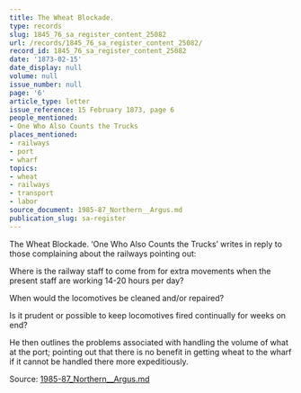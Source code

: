 ```yaml
---
title: The Wheat Blockade.
type: records
slug: 1845_76_sa_register_content_25082
url: /records/1845_76_sa_register_content_25082/
record_id: 1845_76_sa_register_content_25082
date: '1873-02-15'
date_display: null
volume: null
issue_number: null
page: '6'
article_type: letter
issue_reference: 15 February 1873, page 6
people_mentioned:
- One Who Also Counts the Trucks
places_mentioned:
- railways
- port
- wharf
topics:
- wheat
- railways
- transport
- labor
source_document: 1985-87_Northern__Argus.md
publication_slug: sa-register
---
```


The Wheat Blockade.  ‘One Who Also Counts the Trucks’ writes in reply to those complaining about the railways pointing out:

Where is the railway staff to come from for extra movements when the present staff are working 14-20 hours per day?

When would the locomotives be cleaned and/or repaired?

Is it prudent or possible to keep locomotives fired continually for weeks on end?

He then outlines the problems associated with handling the volume of what at the port; pointing out that there is no benefit in getting wheat to the wharf if it cannot be handled there more expeditiously.

Source: [1985-87_Northern__Argus.md](/downloads/markdown/1985-87_Northern__Argus.md)
